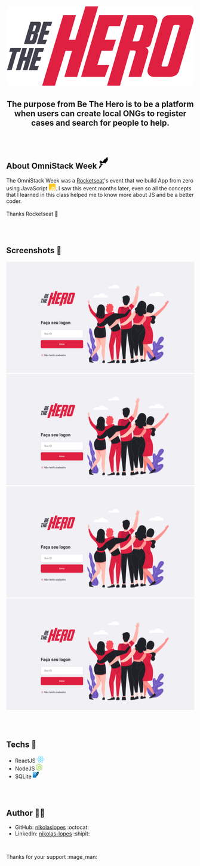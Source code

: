 <h1 align="center">
   <img alt="Be The Hero logo" src="imgs/logo.svg">
</h1>
  
<h2 align="center">
   The purpose from Be The Hero is to be a platform when users can create local ONGs to register cases and search for people to help.
</h2>
 
</br></br>

## About OmniStack Week <img src="imgs/rocketseat.svg" alt="rocketseat" height="30">

The OmniStack Week was a [Rocketseat](https://rocketseat.com.br/)'s event that we build App from zero using JavaScript <img src="imgs/js.png" height="18" alt="javascript">. I saw this event months later, even so all the concepts that I learned in this class helped me to know more about JS and be a better coder.
<br><br>
Thanks Rocketseat :purple_heart:

</br></br>

## Screenshots :camera_flash:	
<p>
  <img alt="" title="" src="imgs/sc1.png">
  <img alt="" title="" src="imgs/sc1.png">
  <img alt="" title="" src="imgs/sc1.png">
  <img alt="" title="" src="imgs/sc1.png">
</p>

</br></br>
    
## Techs :rocket:
- ReactJS <img src="imgs/react.png" alt="react" height="18">
- NodeJS <img src="imgs/node.png" alt="node" height="18">
- SQLite <img src="imgs/sqlite.png" alt="sqlite" height="18">
    
<br><br>
   
## Author :man_technologist:	

- GitHub: [nikolaslopes](https://github.com/nikolaslopes) :octocat:
- LinkedIn: [nikolas-lopes](https://www.linkedin.com/in/nikolas-lopes-b06524209/) :shipit:

<br>
  
<p>Thanks for your support :mage_man:<p>

